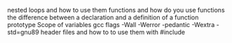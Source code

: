 nested loops and how to use them
functions and how do you use functions
the difference between a declaration and a definition of a function
prototype
Scope of variables
gcc flags -Wall -Werror -pedantic -Wextra -std=gnu89
header files and how to to use them with #include
